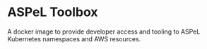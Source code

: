 # ASPeL Toolbox

A docker image to provide developer access and tooling to ASPeL Kubernetes namespaces and AWS resources.
